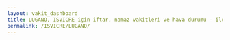 ```yaml
---
layout: vakit_dashboard
title: LUGANO, ISVICRE için iftar, namaz vakitleri ve hava durumu - ilçe/eyalet seç
permalink: /ISVICRE/LUGANO/
---
```


<script type="text/javascript">
  var GLOBAL_COUNTRY = 'ISVICRE';
  var GLOBAL_CITY = 'LUGANO';
  var GLOBAL_STATE = '';
  var lat = 72;
  var lon = 21;
</script>
